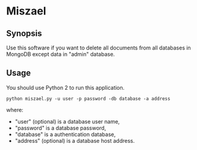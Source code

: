 # Miszael

## Synopsis

Use this software if you want to delete all documents from all databases in MongoDB except data in "admin" database.

## Usage

You should use Python 2 to run this application.

```
python miszael.py -u user -p password -db database -a address
```
where:
- "user" (optional) is a database user name,
- "password" is a database password,
- "database" is a authentication database,
- "address" (optional) is a database host address.